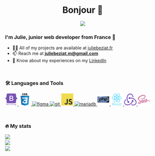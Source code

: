 <h1 align="center">Bonjour 👋</h1>

<div id="header" align="center">
  <img src="https://shortcut-test2.s3.amazonaws.com/uploads/role/attachment/436271/default_Junimo.gif" width="100"/>
</div>

### I'm Julie, junior web developer from France 🥐

- 👨‍💻 All of my projects are available at [juliebeziat.fr](https://www.juliebeziat.fr/)
- 📫 Reach me at **juliebeziat.m@gmail.com**
- 📄 Know about my experiences on my [LinkedIn](https://www.linkedin.com/in/julie-beziat/)

<br />

<h3 align="left">🛠 Languages and Tools</h3>
  <p align="left"> 
    <a href="https://getbootstrap.com" target="_blank" rel="noreferrer"> 
      <img src="https://raw.githubusercontent.com/devicons/devicon/master/icons/bootstrap/bootstrap-plain-wordmark.svg" alt="bootstrap" width="40" height="40"/>
    </a>
    <a href="https://www.w3schools.com/css/" target="_blank" rel="noreferrer">
      <img src="https://raw.githubusercontent.com/devicons/devicon/master/icons/css3/css3-original-wordmark.svg" alt="css3" width="40" height="40"/>
    </a>
    <a href="https://www.figma.com/" target="_blank" rel="noreferrer">
      <img src="https://www.vectorlogo.zone/logos/figma/figma-icon.svg" alt="figma" width="40" height="40"/>
    </a> 
    <a href="https://git-scm.com/" target="_blank" rel="noreferrer">
      <img src="https://www.vectorlogo.zone/logos/git-scm/git-scm-icon.svg" alt="git" width="40" height="40"/> 
     </a>
    <a href="https://developer.mozilla.org/en-US/docs/Web/JavaScript" target="_blank" rel="noreferrer">
      <img src="https://raw.githubusercontent.com/devicons/devicon/master/icons/javascript/javascript-original.svg" alt="javascript" width="40" height="40"/>
    </a>
    <a href="https://mariadb.org/" target="_blank" rel="noreferrer">
      <img src="https://www.vectorlogo.zone/logos/mariadb/mariadb-icon.svg" alt="mariadb" width="40" height="40"/>
    </a>
    <a href="https://www.php.net" target="_blank" rel="noreferrer">
       <img src="https://raw.githubusercontent.com/devicons/devicon/master/icons/php/php-original.svg" alt="php" width="40" height="40"/>
    </a>
    <a href="https://reactjs.org/" target="_blank" rel="noreferrer">
      <img src="https://raw.githubusercontent.com/devicons/devicon/master/icons/react/react-original-wordmark.svg" alt="react" width="40" height="40"/>
    </a>
    <a href="https://redux.js.org" target="_blank" rel="noreferrer">
      <img src="https://raw.githubusercontent.com/devicons/devicon/master/icons/redux/redux-original.svg" alt="redux" width="40" height="40"/>
    </a>
    <a href="https://sass-lang.com" target="_blank" rel="noreferrer">
      <img src="https://raw.githubusercontent.com/devicons/devicon/master/icons/sass/sass-original.svg" alt="sass" width="40" height="40"/>
    </a>
</p>

<br />

### 🔥 My stats
![](https://github-readme-stats.vercel.app/api?username=juliebeziat&theme=midnight-purple&hide_border=true&include_all_commits=true&count_private=true)<br/>
![](https://github-readme-streak-stats.herokuapp.com/?user=juliebeziat&theme=midnight-purple&hide_border=true)<br/>
![](https://github-readme-stats.vercel.app/api/top-langs/?username=juliebeziat&theme=midnight-purple&hide_border=true&include_all_commits=true&count_private=true&layout=compact)


<!--
**juliebeZiat/juliebeZiat** is a ✨ _special_ ✨ repository because its `README.md` (this file) appears on your GitHub profile.

Here are some ideas to get you started:

- 🔭 I’m currently working on ...
- 🌱 I’m currently learning ...
- 👯 I’m looking to collaborate on ...
- 🤔 I’m looking for help with ...
- 💬 Ask me about ...
- 📫 How to reach me: ...
- 😄 Pronouns: ...
- ⚡ Fun fact: ...
-->
